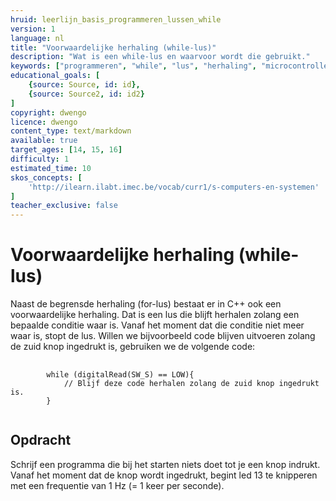 ```yaml
---
hruid: leerlijn_basis_programmeren_lussen_while
version: 1
language: nl
title: "Voorwaardelijke herhaling (while-lus)"
description: "Wat is een while-lus en waarvoor wordt die gebruikt."
keywords: ["programmeren", "while", "lus", "herhaling", "microcontroller", "µC", "arduino", "dwenguino"]
educational_goals: [
    {source: Source, id: id}, 
    {source: Source2, id: id2}
]
copyright: dwengo
licence: dwengo
content_type: text/markdown
available: true
target_ages: [14, 15, 16]
difficulty: 1
estimated_time: 10
skos_concepts: [
    'http://ilearn.ilabt.imec.be/vocab/curr1/s-computers-en-systemen'
]
teacher_exclusive: false
---
```


# Voorwaardelijke herhaling (while-lus)

Naast de begrensde herhaling (for-lus) bestaat er in C++ ook een voorwaardelijke herhaling. Dat is een lus die blijft herhalen zolang een bepaalde conditie waar is. Vanaf het moment dat die conditie niet meer waar is, stopt de lus. Willen we bijvoorbeeld code blijven uitvoeren zolang de zuid knop ingedrukt is, gebruiken we de volgende code:

<pre>
    <code class="language-cpp">
        while (digitalRead(SW_S) == LOW){
            // Blijf deze code herhalen zolang de zuid knop ingedrukt is.
        }
    </code>
</pre>

<div class="dwengo-content assignment">
    <h2 class="title">Opdracht</h2>
    <div class="content">
        Schrijf een programma die bij het starten niets doet tot je een knop indrukt. Vanaf het moment dat de knop wordt ingedrukt, begint led 13 te knipperen met een frequentie van 1 Hz (= 1 keer per seconde).
    </div>
</div>